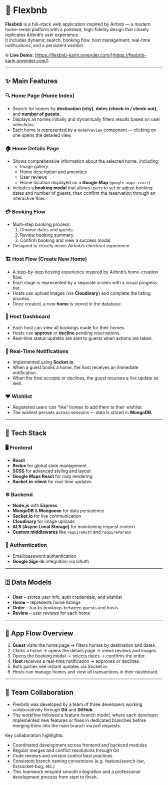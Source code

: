 # 🏡 Flexbnb

**Flexbnb** is a full-stack web application inspired by Airbnb — a modern home-rental platform with a polished, high-fidelity design that closely replicates Airbnb’s user experience.  
It includes dynamic search, booking flow, host management, real-time notifications, and a persistent wishlist.

🌐 **Live Demo:** [https://flexbnb-karin.onrender.com/](https://flexbnb-karin.onrender.com/)

---

## ✨ Main Features

### 🔍 Home Page (Home Index)
- Search for homes by **destination (city)**, **dates (check-in / check-out)**, and **number of guests**.  
- Displays all homes initially and dynamically filters results based on user selections.  
- Each home is represented by a `HomePreview` component — clicking on one opens the detailed view.

### 🏠 Home Details Page
- Shows comprehensive information about the selected home, including:
  - Image gallery  
  - Home description and amenities  
  - User reviews  
  - Home location displayed on a **Google Map** (`google-maps-react`)  
- Includes a **booking modal** that allows users to set or adjust booking dates and number of guests, then confirm the reservation through an interactive flow.

### 💳 Booking Flow
- Multi-step booking process:
  1. Choose dates and guests.  
  2. Review booking summary.  
  3. Confirm booking and view a success modal.  
- Designed to closely mimic Airbnb’s checkout experience.

### 🏗️ Host Flow (Create New Home)
- A step-by-step hosting experience inspired by Airbnb’s home-creation flow.  
- Each stage is represented by a separate screen with a visual progress bar.  
- Hosts can upload images (via **Cloudinary**) and complete the listing process.  
- Once created, a new **home** is stored in the database.

### 👤 Host Dashboard
- Each host can view all bookings made for their homes.  
- Hosts can **approve** or **decline** pending reservations.  
- Real-time status updates are sent to guests when actions are taken.

### 🔔 Real-Time Notifications
- Implemented using **Socket.io**.  
- When a guest books a home, the host receives an immediate notification.  
- When the host accepts or declines, the guest receives a live update as well.

### ❤️ Wishlist
- Registered users can “like” homes to add them to their wishlist.  
- The wishlist persists across sessions — data is stored in **MongoDB**.

---

## 🧠 Tech Stack

### 🖥️ Frontend
- **React**  
- **Redux** for global state management  
- **SCSS** for advanced styling and layout  
- **Google Maps React** for map rendering  
- **Socket.io-client** for real-time updates  

### ⚙️ Backend
- **Node.js** with **Express**  
- **MongoDB** & **Mongoose** for data persistence  
- **Socket.io** for live communication  
- **Cloudinary** for image uploads  
- **ALS (Async Local Storage)** for maintaining request context  
- **Custom middlewares** like `requireAuth` and `requireParams`  

### 🔐 Authentication
- Email/password authentication  
- **Google Sign-In** integration via OAuth  

---

## 🗄️ Data Models

- **User** – stores user info, auth credentials, and wishlist  
- **Home** – represents home listings  
- **Order** – tracks bookings between guests and hosts  
- **Review** – user reviews for each home  

---

## 🧭 App Flow Overview

1. **Guest** visits the home page → filters homes by destination and dates.  
2. Clicks a home → opens the details page → views reviews and images.  
3. Opens the booking modal → selects dates → confirms the order.  
4. **Host** receives a real-time notification → approves or declines.  
5. Both parties see instant updates via Socket.io.  
6. Hosts can manage homes and view all transactions in their dashboard.

---

## 🧭 Team Collaboration
- Flexbnb was developed by a team of three developers working collaboratively through **Git** and **GitHub**.  
- The workflow followed a feature-branch model, where each developer implemented new features or fixes in dedicated branches before merging them into the main branch via pull requests.

Key collaboration highlights: 

- Coordinated development across frontend and backend modules
- Regular merges and conflict resolutions through Git
- Code reviews and version control best practices
- Consistent branch naming conventions (e.g. feature/search-bar, fix/socket-bug, etc.)
- This teamwork ensured smooth integration and a professional development process from start to finish.

